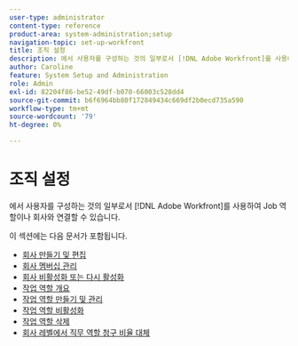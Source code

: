 ```yaml
---
user-type: administrator
content-type: reference
product-area: system-administration;setup
navigation-topic: set-up-workfront
title: 조직 설정
description: 에서 사용자를 구성하는 것의 일부로서 [!DNL Adobe Workfront]를 사용하여 Job 역할이나 회사와 연결할 수 있습니다.
author: Caroline
feature: System Setup and Administration
role: Admin
exl-id: 82204f86-be52-49df-b070-66003c528dd4
source-git-commit: b6f6964bb80f172849434c669df2b0ecd735a590
workflow-type: tm+mt
source-wordcount: '79'
ht-degree: 0%

---
```


# 조직 설정

에서 사용자를 구성하는 것의 일부로서 [!DNL Adobe Workfront]를 사용하여 Job 역할이나 회사와 연결할 수 있습니다.

이 섹션에는 다음 문서가 포함됩니다.

* [회사 만들기 및 편집](../../../administration-and-setup/set-up-workfront/organizational-setup/create-and-edit-companies.md)
* [회사 멤버십 관리](../../../administration-and-setup/set-up-workfront/organizational-setup/manage-company-memberships.md)
* [회사 비활성화 또는 다시 활성화](../../../administration-and-setup/set-up-workfront/organizational-setup/deactivate-a-company.md)
* [작업 역할 개요](../../../administration-and-setup/set-up-workfront/organizational-setup/job-role-overview.md)
* [작업 역할 만들기 및 관리](../../../administration-and-setup/set-up-workfront/organizational-setup/create-manage-job-roles.md)
* [작업 역할 비활성화](../../../administration-and-setup/set-up-workfront/organizational-setup/deactivate-job-roles.md)
* [작업 역할 삭제](../../../administration-and-setup/set-up-workfront/organizational-setup/delete-job-roles.md)
* [회사 레벨에서 직무 역할 청구 비율 대체](../../../administration-and-setup/set-up-workfront/organizational-setup/override-job-role-billing-rates-company-level.md)
